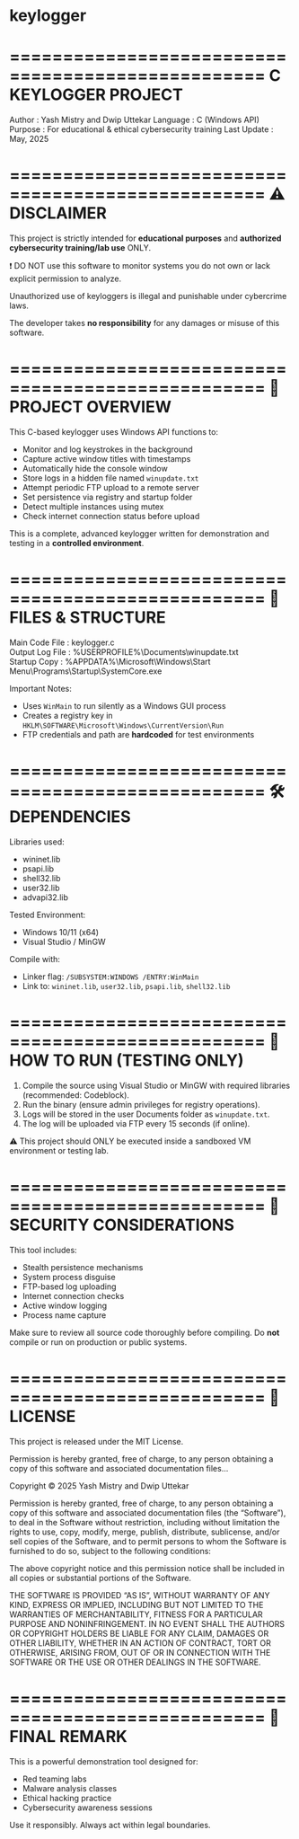 # keylogger
==================================================
               C KEYLOGGER PROJECT
==================================================

Author      : Yash Mistry and Dwip Uttekar
Language    : C (Windows API)
Purpose     : For educational & ethical cybersecurity training
Last Update : May, 2025 

==================================================
⚠️ DISCLAIMER
==================================================
This project is strictly intended for **educational purposes** and **authorized cybersecurity training/lab use** ONLY.

❗ DO NOT use this software to monitor systems you do not own or lack explicit permission to analyze.

Unauthorized use of keyloggers is illegal and punishable under cybercrime laws.

The developer takes **no responsibility** for any damages or misuse of this software.

==================================================
🎯 PROJECT OVERVIEW
==================================================
This C-based keylogger uses Windows API functions to:
- Monitor and log keystrokes in the background
- Capture active window titles with timestamps
- Automatically hide the console window
- Store logs in a hidden file named `winupdate.txt`
- Attempt periodic FTP upload to a remote server
- Set persistence via registry and startup folder
- Detect multiple instances using mutex
- Check internet connection status before upload

This is a complete, advanced keylogger written for demonstration and testing in a **controlled environment**.

==================================================
📁 FILES & STRUCTURE
==================================================
Main Code File   : keylogger.c  
Output Log File  : %USERPROFILE%\Documents\winupdate.txt  
Startup Copy     : %APPDATA%\Microsoft\Windows\Start Menu\Programs\Startup\SystemCore.exe

Important Notes:
- Uses `WinMain` to run silently as a Windows GUI process
- Creates a registry key in `HKLM\SOFTWARE\Microsoft\Windows\CurrentVersion\Run`
- FTP credentials and path are **hardcoded** for test environments

==================================================
🛠️ DEPENDENCIES
==================================================
Libraries used:
- wininet.lib
- psapi.lib
- shell32.lib
- user32.lib
- advapi32.lib

Tested Environment:
- Windows 10/11 (x64)
- Visual Studio / MinGW

Compile with:
- Linker flag: `/SUBSYSTEM:WINDOWS /ENTRY:WinMain`
- Link to: `wininet.lib`, `user32.lib`, `psapi.lib`, `shell32.lib`

==================================================
🚀 HOW TO RUN (TESTING ONLY)
==================================================
1. Compile the source using Visual Studio or MinGW with required libraries (recommended: Codeblock).
2. Run the binary (ensure admin privileges for registry operations).
3. Logs will be stored in the user Documents folder as `winupdate.txt`.
4. The log will be uploaded via FTP every 15 seconds (if online).

⚠️ This project should ONLY be executed inside a sandboxed VM environment or testing lab.

==================================================
🔐 SECURITY CONSIDERATIONS
==================================================
This tool includes:
- Stealth persistence mechanisms
- System process disguise
- FTP-based log uploading
- Internet connection checks
- Active window logging
- Process name capture

Make sure to review all source code thoroughly before compiling. Do **not** compile or run on production or public systems.

==================================================
📜 LICENSE
==================================================
This project is released under the MIT License.

Permission is hereby granted, free of charge, to any person obtaining a copy of this software and associated documentation files...

Copyright © 2025 Yash Mistry and Dwip Uttekar

Permission is hereby granted, free of charge, to any person obtaining a copy of this software and associated documentation files (the “Software”), to deal in the Software without restriction, including without limitation the rights to use, copy, modify, merge, publish, distribute, sublicense, and/or sell copies of the Software, and to permit persons to whom the Software is furnished to do so, subject to the following conditions:

The above copyright notice and this permission notice shall be included in all copies or substantial portions of the Software.

THE SOFTWARE IS PROVIDED “AS IS”, WITHOUT WARRANTY OF ANY KIND, EXPRESS OR IMPLIED, INCLUDING BUT NOT LIMITED TO THE WARRANTIES OF MERCHANTABILITY, FITNESS FOR A PARTICULAR PURPOSE AND NONINFRINGEMENT. IN NO EVENT SHALL THE AUTHORS OR COPYRIGHT HOLDERS BE LIABLE FOR ANY CLAIM, DAMAGES OR OTHER LIABILITY, WHETHER IN AN ACTION OF CONTRACT, TORT OR OTHERWISE, ARISING FROM, OUT OF OR IN CONNECTION WITH THE SOFTWARE OR THE USE OR OTHER DEALINGS IN THE SOFTWARE.

==================================================
📢 FINAL REMARK
==================================================
This is a powerful demonstration tool designed for:
- Red teaming labs
- Malware analysis classes
- Ethical hacking practice
- Cybersecurity awareness sessions

Use it responsibly. Always act within legal boundaries.
